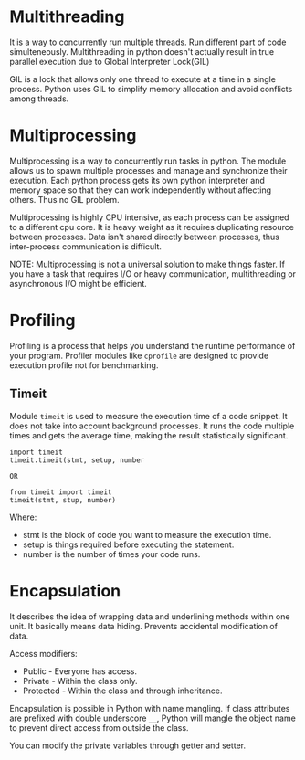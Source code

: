# Multithreading

It is a way to concurrently run multiple threads. Run different part of code simulteneously.
Multithreading in python doesn't actually result in true parallel execution due to Global
Interpreter Lock(GIL)

GIL is a lock that allows only one thread to execute at a time in a single process. Python uses
GIL to simplify memory allocation and avoid conflicts among threads.

# Multiprocessing

Multiprocessing is a way to concurrently run tasks in python. The module allows us to spawn
multiple processes and manage and synchronize their execution. Each python process gets its own
python interpreter and memory space so that they can work independently without affecting others.
Thus no GIL problem.

Multiprocessing is highly CPU intensive, as each process can be assigned to a different cpu core.
It is heavy weight as it requires duplicating resource between processes. Data isn't shared
directly between processes, thus inter-process communication is difficult.

NOTE: Multiprocessing is not a universal solution to make things faster. If you have a task that
requires I/O or heavy communication, multithreading or asynchronous I/O might be efficient.

# Profiling

Profiling is a process that helps you understand the runtime performance of your program.
Profiler modules like `cprofile` are designed to provide execution profile not for benchmarking.

## Timeit

Module `timeit` is used to measure the execution time of a code snippet. It does not take into
account background processes. It runs the code multiple times and gets the average time, making the
result statistically significant.

````
import timeit
timeit.timeit(stmt, setup, number

OR

from timeit import timeit
timeit(stmt, stup, number)
````

Where:

- stmt is the block of code you want to measure the execution time.
- setup is things required before executing the statement.
- number is the number of times your code runs.

# Encapsulation

It describes the idea of wrapping data and underlining methods within one unit. It basically
means data hiding. Prevents accidental modification of data.

Access modifiers:

- Public - Everyone has access.
- Private - Within the class only.
- Protected - Within the class and through inheritance.

Encapsulation is possible in Python with name mangling. If class attributes are prefixed with
double underscore `__`, Python will mangle the object name to prevent direct access from outside the
class.

You can modify the private variables through getter and setter.